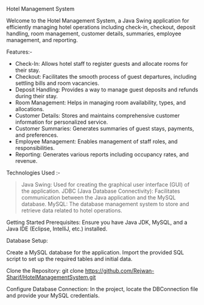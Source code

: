 Hotel Management System

Welcome to the Hotel Management System, a Java Swing application for efficiently managing hotel operations including check-in, checkout, deposit handling, room management, customer details, summaries, employee management, and reporting.

Features:-
* Check-In: Allows hotel staff to register guests and allocate rooms for their stay.
* Checkout: Facilitates the smooth process of guest departures, including settling bills and room vacancies.
* Deposit Handling: Provides a way to manage guest deposits and refunds during their stay.
* Room Management: Helps in managing room availability, types, and allocations.
* Customer Details: Stores and maintains comprehensive customer information for personalized service.
* Customer Summaries: Generates summaries of guest stays, payments, and preferences.
* Employee Management: Enables management of staff roles, and responsibilities.
* Reporting: Generates various reports including occupancy rates, and revenue.


Technologies Used :-
> Java Swing: Used for creating the graphical user interface (GUI) of the application.
> JDBC (Java Database Connectivity): Facilitates communication between the Java application and the MySQL database.
> MySQL: The database management system to store and retrieve data related to hotel operations.


Getting Started
Prerequisites: Ensure you have Java JDK, MySQL, and a Java IDE (Eclipse, IntelliJ, etc.) installed.

Database Setup:

Create a MySQL database for the application.
Import the provided SQL script to set up the required tables and initial data.

Clone the Repository: git clone https://github.com/Rejwan-Sharif/HotelManagementSystem.git

Configure Database Connection: In the project, locate the DBConnection file and provide your MySQL credentials.
























































